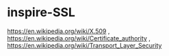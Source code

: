 # inspire-SSL
https://en.wikipedia.org/wiki/X.509 , https://en.wikipedia.org/wiki/Certificate_authority , https://en.wikipedia.org/wiki/Transport_Layer_Security
